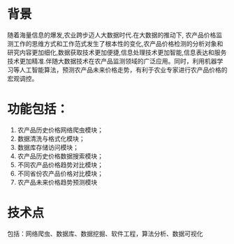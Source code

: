 # 背景
随着海量信息的爆发,农业跨步迈人大数据时代.在大数据的推动下, 农产品价格监测工作的思维方式和工作范式发生了根本性的变化,农产品价格检测的分析对象和研究内容更加细化,数据获取技术更加便捷,信息处理技术更加智能,信息表达和服务技术更加精准.伴随大数据技术在农产品监测领域的广泛应用。同时，利用机器学习等人工智能算法，预测农产品未来价格走势，有利于农业专家进行农产品价格的宏观调控。

# 功能包括：

1. 农产品历史价格网络爬虫模块；
2. 数据清洗与格式化模块；
3. 数据库存储访问模块；
4. 农产品历史价格数据搜索模块；
5. 不同农产品价格趋势对比模块；
6. 不同省份农产品价格对比模块；
7. 农产品未来价格趋势预测模块

# 技术点
包括：网络爬虫、数据库、数据挖掘、软件工程，算法分析、数据可视化
